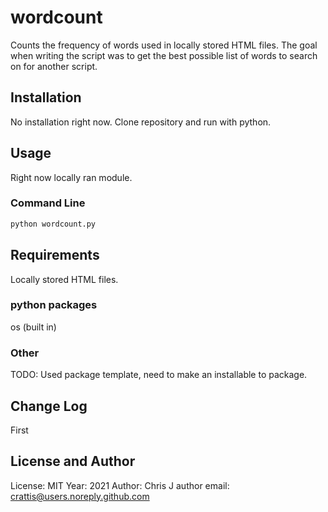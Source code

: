 # wordcount

Counts the frequency of words used in locally stored HTML files. The goal when writing the script was to get the best possible list of words to search on for another script.

## Installation

No installation right now. Clone repository and run with python.

## Usage

Right now locally ran module.

### Command Line

```python
python wordcount.py
```

## Requirements

Locally stored HTML files.

### python packages

os (built in)

### Other

TODO: Used package template, need to make an installable to package.

## Change Log

First 

## License and Author

License: MIT
Year: 2021
Author: Chris J
author email: crattis@users.noreply.github.com
